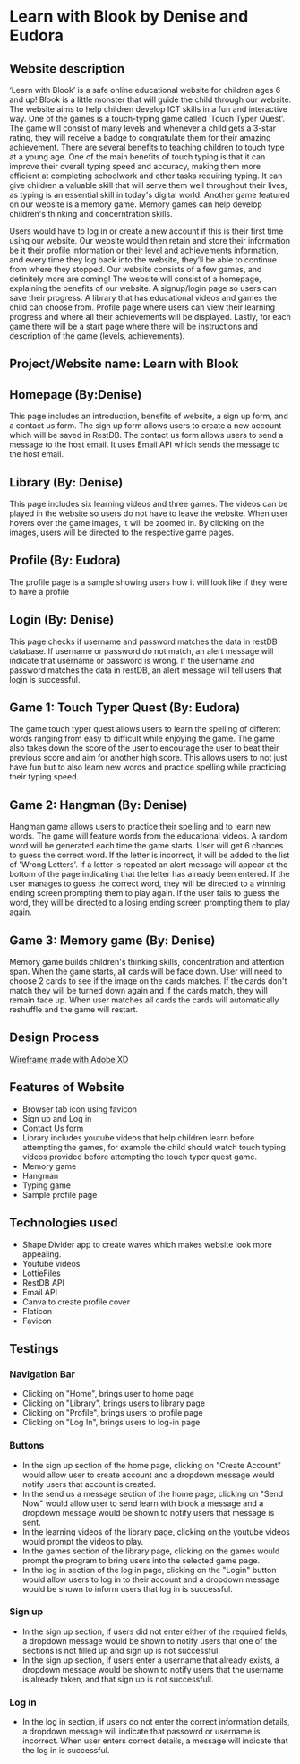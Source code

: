 # Learn with Blook by Denise and Eudora

## Website description

‘Learn with Blook’ is a safe online educational website for children ages 6 and up! Blook is a little monster that will guide the child through our website. The website aims to help children develop ICT skills in a fun and interactive way. One of the games is a touch-typing game called ‘Touch Typer Quest’. The game will consist of many levels and whenever a child gets a 3-star rating, they will receive a badge to congratulate them for their amazing achievement.
There are several benefits to teaching children to touch type at a young age. One of the main benefits of touch typing is that it can improve their overall typing speed and accuracy, making them more efficient at completing schoolwork and other tasks requiring typing. It can give children a valuable skill that will serve them well throughout their lives, as typing is an essential skill in today's digital world. Another game featured on our website is a memory game. Memory games can help develop children's thinking and concerntration skills. <br>

Users would have to log in or create a new account if this is their first time using our website. Our website would then retain and store their information be it their profile information or their level and achievements information, and every time they log back into the website, they’ll be able to continue from where they stopped. Our website consists of a few games, and definitely more are coming! The website will consist of a homepage, explaining the benefits of our website. A signup/login page so users can save their progress. A library that has educational videos and games the child can choose from. Profile page where users can view their learning progress and where all their achievements will be displayed. Lastly, for each game there will be a start page where there will be instructions and description of the game (levels, achievements).

## Project/Website name: Learn with Blook

## Homepage (By:Denise)

This page includes an introduction, benefits of website, a sign up form, and a contact us form. The sign up form allows users to create a new account which will be saved in RestDB. The contact us form allows users to send a message to the host email. It uses Email API which sends the message to the host email.

## Library (By: Denise)

This page includes six learning videos and three games. The videos can be played in the website so users do not have to leave the website. When user hovers over the game images, it will be zoomed in. By clicking on the images, users will be directed to the respective game pages.

## Profile (By: Eudora)

The profile page is a sample showing users how it will look like if they were to have a profile

## Login (By: Denise)

This page checks if username and password matches the data in restDB database. If username or password do not match, an alert message will indicate that username or password is wrong. If the username and password matches the data in restDB, an alert message will tell users that login is successful.

## Game 1: Touch Typer Quest (By: Eudora)

The game touch typer quest allows users to learn the spelling of different words ranging from easy to difficult while enjoying the game. The game also takes down the score of the user to encourage the user to beat their previous score and aim for another high score. This allows users to not just have fun but to also learn new words and practice spelling while practicing their typing speed.

## Game 2: Hangman (By: Denise)

Hangman game allows users to practice their spelling and to learn new words. The game will feature words from the educational videos. A random word will be generated each time the game starts. User will get 6 chances to guess the correct word. If the letter is incorrect, it will be added to the list of 'Wrong Letters'. If a letter is repeated an alert message will appear at the bottom of the page indicating that the letter has already been entered. If the user manages to guess the correct word, they will be directed to a winning ending screen prompting them to play again. If the user fails to guess the word, they will be directed to a losing ending screen prompting them to play again. 

## Game 3: Memory game (By: Denise)

Memory game builds children's thinking skills, concentration and attention span. When the game starts, all cards will be face down. User will need to choose 2 cards to see if the image on the cards matches. If the cards don't match they will be turned down again and if the cards match, they will remain face up. When user matches all cards the cards will automatically reshuffle and the game will restart.

## Design Process

[Wireframe made with Adobe XD](https://xd.adobe.com/view/8d5f786c-9ec3-41e0-a438-0207801a45df-d80c/)

## Features of Website

- Browser tab icon using favicon
- Sign up and Log in
- Contact Us form 
- Library includes youtube videos that help children learn before attempting the games, for example the child should watch touch typing videos provided before attempting the touch typer quest game.
- Memory game
- Hangman
- Typing game
- Sample profile page


## Technologies used

- Shape Divider app to create waves which makes website look more appealing.
- Youtube videos 
- LottieFiles 
- RestDB API 
- Email API
- Canva to create profile cover 
- Flaticon 
- Favicon

## Testings

### Navigation Bar
- Clicking on "Home", brings user to home page
- Clicking on "Library", brings users to library page
- Clicking on "Profile", brings users to profile page
- Clicking on "Log In", brings users to log-in page

### Buttons
- In the sign up section of the home page, clicking on "Create Account" would allow user to create account and a dropdown message would notify users that account is created.
- In the send us a message section of the home page, clicking on "Send Now" would allow user to send learn with blook a message and a dropdown message would be shown to notify users that message is sent.
- In the learning videos of the library page, clicking on the youtube videos would prompt the videos to play.
- In the games section of the library page, clicking on the games would prompt the program to bring users into the selected game page.
- In the log in section of the log in page, clicking on the "Login" button would allow users to log in to their account and a dropdown message would be shown to inform users that log in is successful.

### Sign up
- In the sign up section, if users did not enter either of the required fields, a dropdown message would be shown to notify users that one of the sections is not filled up and sign up is not successful.
- In the sign up section, if users enter a username that already exists, a dropdown message would be shown to notify users that the username is already taken, and that sign up is not successfull.

### Log in
- In the log in section, if users do not enter the correct information details, a dropdown message will indicate that passowrd or username is incorrect. When user enters correct details, a message will indicate that the log in is successful.